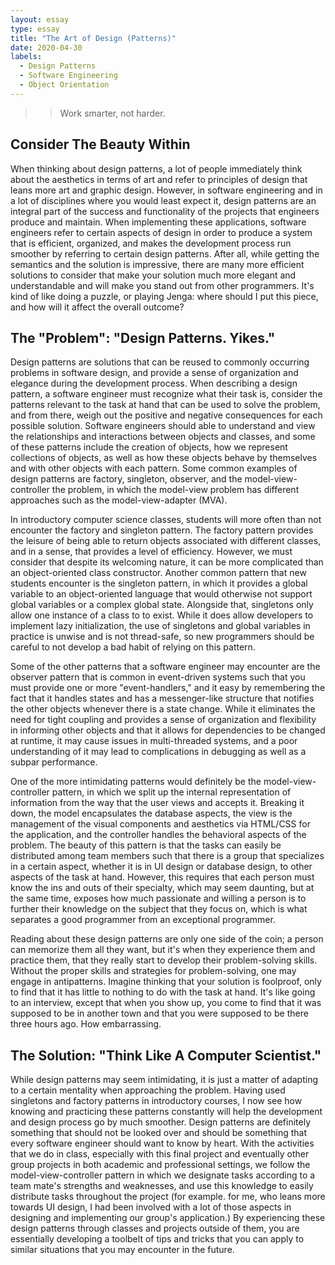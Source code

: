```yaml
---
layout: essay
type: essay
title: "The Art of Design (Patterns)"
date: 2020-04-30
labels:
  - Design Patterns
  - Software Engineering
  - Object Orientation
---
```


>> Work smarter, not harder.

## Consider The Beauty Within
When thinking about design patterns, a lot of people immediately think about the aesthetics in terms of art and refer to 
principles of design that leans more art and graphic design. However, in software engineering and in a lot of disciplines 
where you would least expect it, design patterns are an integral part of the success and functionality of the projects that 
engineers produce and maintain. When implementing these applications, software engineers refer to certain aspects of design in 
order to produce a system that is efficient, organized, and makes the development process run smoother by referring to certain 
design patterns. After all, while getting the semantics and the solution is impressive, there are many more efficient 
solutions to consider that make your solution much more elegant and understandable and will make you stand out from other 
programmers. It's kind of like doing a puzzle, or playing Jenga: where should I put this piece, and how will it affect the 
overall outcome?

## The "Problem": "Design Patterns. Yikes."

Design patterns are solutions that can be reused to commonly occurring problems in software design, and provide a sense of 
organization and elegance during the development process. When describing a design pattern, a software engineer must recognize 
what their task is, consider the patterns relevant to the task at hand that can be used to solve the problem, and from there, 
weigh out the positive and negative consequences for each possible solution. Software engineers should able to understand and 
view the relationships and interactions between objects and classes, and some of these patterns include the creation of 
objects, how we represent collections of objects, as well as how these objects behave by themselves and with other objects 
with each pattern. Some common examples of design patterns are factory, singleton, observer, and the model-view-controller 
the problem, in which the model-view problem has different approaches such as the model-view-adapter (MVA).

In introductory computer science classes, students will more often than not encounter the factory and singleton pattern. The 
factory pattern provides the leisure of being able to return objects associated with different classes, and in a sense, that 
provides a level of efficiency. However, we must consider that despite its welcoming nature, it can be more complicated than 
an object-oriented class constructor. Another common pattern that new students encounter is the singleton pattern, in 
which it provides a global variable to an object-oriented language that would otherwise not support global 
variables or a complex global state. Alongside that, singletons only allow one instance of a class to to exist. While it does 
allow developers to implement lazy initialization, the use of singletons and global variables in practice is unwise and is 
not thread-safe, so new programmers should be careful to not develop a bad habit of relying on this pattern.

Some of the other patterns that a software engineer may encounter are the observer pattern that is common in event-driven 
systems such that you must provide one or more "event-handlers," and it easy by remembering the fact that it handles states 
and has a messenger-like structure that notifies the other objects whenever there is a state change. While it eliminates the 
need for tight coupling and provides a sense of organization and flexibility in informing other objects and that it allows for 
dependencies to be changed at runtime, it may cause issues in multi-threaded systems, and a poor understanding of it may lead 
to complications in debugging as well as a subpar performance. 

One of the more intimidating patterns would definitely be the model-view-controller pattern, in which we split up the internal 
representation of information from the way that the user views and accepts it. Breaking it down, the model encapsulates the 
database aspects, the view is the management of the visual components and aesthetics via HTML/CSS for the application, and the 
controller handles the behavioral aspects of the problem. The beauty of this pattern is that the tasks can easily be 
distributed among team members such that there is a group that specializes in a certain aspect, whether it is in UI design or 
database design, to other aspects of the task at hand. However, this requires that each person must know the ins and outs of 
their specialty, which may seem daunting, but at the same time, exposes how much passionate and willing a person is to further 
their knowledge on the subject that they focus on, which is what separates a good programmer from an exceptional programmer. 

Reading about these design patterns are only one side of the coin; a person can memorize them all they want, but it's when 
they experience them and practice them, that they really start to develop their problem-solving skills. Without the proper 
skills and strategies for problem-solving, one may engage in antipatterns. Imagine thinking that your solution is foolproof, 
only to find that it has little to nothing to do with the task at hand. It's like going to an interview, except that when you 
show up, you come to find that it was supposed to be in another town and that you were supposed to be there three hours ago. 
How embarrassing.

## The Solution: "Think Like A Computer Scientist."

While design patterns may seem intimidating, it is just a matter of adapting to a certain mentality when approaching the 
problem. Having used singletons and factory patterns in introductory courses, I now see how knowing and practicing these 
patterns constantly will help the development and design process go by much smoother. Design patterns are definitely something 
that should not be looked over and should be something that every software engineer should want to know by heart. With the 
activities that we do in class, especially with this final project and eventually other group projects in both academic and 
professional settings, we follow the model-view-controller pattern in which we designate tasks according to a team mate's 
strengths and weaknesses, and use this knowledge to easily distribute tasks throughout the project (for example. for me, who 
leans more towards UI design, I had been involved with a lot of those aspects in designing and implementing our group's 
application.) By experiencing these design patterns through classes and projects outside of them, you are essentially 
developing a toolbelt of tips and tricks that you can apply to similar situations that you may encounter in the future.
